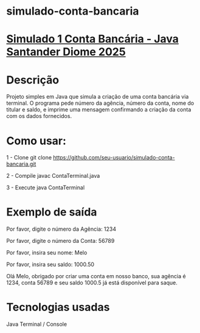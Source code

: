 # simulado-conta-bancaria


# <ins>Simulado 1 Conta Bancária - Java Santander Diome 2025</ins>

# Descrição
Projeto simples em Java que simula a criação de uma conta bancária via terminal. O programa pede número da agência, número da conta, nome do titular e saldo, e imprime uma mensagem confirmando a criação da conta com os dados fornecidos.

# Como usar:
1 - Clone
git clone https://github.com/seu-usuario/simulado-conta-bancaria.git

2 - Compile
javac ContaTerminal.java

3 - Execute
java ContaTerminal

# Exemplo de saída
Por favor, digite o número da Agência:
1234

Por favor, digite o número da Conta:
56789

Por favor, insira seu nome:
Melo

Por favor, insira seu saldo:
1000.50

Olá Melo, obrigado por criar uma conta em nosso banco, sua agência é 1234, conta 56789 e seu saldo 1000.5 já está disponível para saque.

# Tecnologias usadas
Java
Terminal / Console



